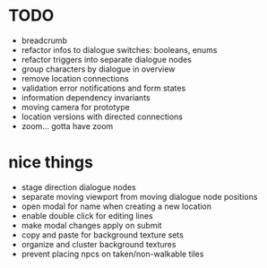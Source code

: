 # TODO
- breadcrumb
- refactor infos to dialogue switches: booleans, enums
- refactor triggers into separate dialogue nodes
- group characters by dialogue in overview
- remove location connections
- validation error notifications and form states
- information dependency invariants
- moving camera for prototype
- location versions with directed connections
- zoom... gotta have zoom

# nice things
- stage direction dialogue nodes
- separate moving viewport from moving dialogue node positions
- open modal for name when creating a new location
- enable double click for editing lines
- make modal changes apply on submit
- copy and paste for background texture sets
- organize and cluster background textures
- prevent placing npcs on taken/non-walkable tiles
